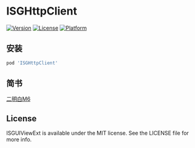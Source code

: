 # ISGHttpClient

[![Version](https://img.shields.io/cocoapods/v/ISGHttpClient.svg?style=flat)](https://cocoapods.org/pods/ISGHttpClient)
[![License](https://img.shields.io/cocoapods/l/ISGHttpClient.svg?style=flat)](https://cocoapods.org/pods/ISGHttpClient)
[![Platform](https://img.shields.io/cocoapods/p/ISGHttpClient.svg?style=flat)](https://cocoapods.org/pods/ISGHttpClient)


## 安装

```ruby
pod 'ISGHttpClient'
```


## 简书

[二明白M6](https://www.jianshu.com/u/7e1b920cdac1)

## License

ISGUIViewExt is available under the MIT license. See the LICENSE file for more info.
